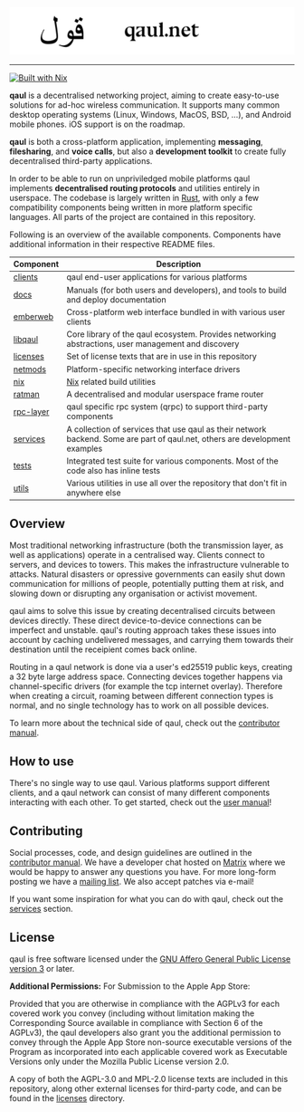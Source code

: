![](docs/banner.svg)

---

[![Built with Nix](https://builtwithnix.org/badge.svg)](https://builtwithnix.org)

**qaul** is a decentralised networking project, aiming to create 
easy-to-use solutions for ad-hoc wireless communication.  It
supports many common desktop operating systems (Linux, Windows,
MacOS, BSD, …), and Android mobile phones.  iOS support is on
the roadmap.

**qaul** is both a cross-platform application, implementing
**messaging**, **filesharing**, and **voice calls**, but also a
**development toolkit** to create fully decentralised third-party
applications.

In order to be able to run on unpriviledged mobile platforms qaul
implements **decentralised routing protocols** and utilities entirely
in userspace.  The codebase is largely written in
[Rust](https://rustlang.org), with only a few compatibility components
being written in more platform specific languages.  All parts of the
project are contained in this repository.

Following is an overview of the available components.  Components have
additional information in their respective README files.

| Component   | Description                                                                                                                  |
|-------------|------------------------------------------------------------------------------------------------------------------------------|
| [clients]   | qaul end-user applications for various platforms                                                                             |
| [docs]      | Manuals (for both users and developers), and tools to build and deploy documentation                                         |
| [emberweb]  | Cross-platform web interface bundled in with various user clients                                                            |
| [libqaul]   | Core library of the qaul ecosystem.  Provides networking abstractions, user management and discovery                         |
| [licenses]  | Set of license texts that are in use in this repository                                                                      |
| [netmods]   | Platform-specific networking interface drivers                                                                               |
| [nix]       | [Nix](https://nixos.org) related build utilities                                                                             |
| [ratman]    | A decentralised and modular userspace frame router                                                                           |
| [rpc-layer] | qaul specific rpc system (qrpc) to support third-party components                                                            |
| [services]  | A collection of services that use qaul as their network backend.  Some are part of qaul.net, others are development examples |
| [tests]     | Integrated test suite for various components.  Most of the code also has inline tests                                        |
| [utils]     | Various utilities in use all over the repository that don't fit in anywhere else                                             |

[clients]: ./clients
[docs]: ./docs
[emberweb]: ./emberweb
[libqaul]: ./libqaul
[licenses]: ./licenses
[netmods]: ./netmods
[nix]: ./nix
[ratman]: ./ratman
[rpc-layer]: ./rpc-layer
[tests]: ./tests
[utils]: ./utils


## Overview

Most traditional networking infrastructure (both the transmission
layer, as well as applications) operate in a centralised way.
Clients connect to servers, and devices to towers.  This makes the
infrastructure vulnerable to attacks.  Natural disasters or opressive
governments can easily shut down communication for millions of people,
potentially putting them at risk, and slowing down or disrupting any
organisation or activist movement.

qaul aims to solve this issue by creating decentralised circuits
between devices directly.  These direct device-to-device connections can
be imperfect and unstable.  qaul's routing approach takes these
issues into account by caching undelivered messages, and carrying them
towards their destination until the receipient comes back online.

Routing in a qaul network is done via a user's ed25519 public keys,
creating a 32 byte large address space.  Connecting devices together happens
via channel-specific drivers (for example the tcp internet overlay). Therefore
when creating a circuit, roaming between different connection types is normal,
and no single technology has to work on all possible devices.

To learn more about the technical side of qaul, check out the
[contributor manual].

## How to use

There's no single way to use qaul.  Various platforms support
different clients, and a qaul network can consist of many different
components interacting with each other.  To get started, check out the
[user manual]!

[user manual]: https://docs.qaul.org/users


## Contributing

Social processes, code, and design guidelines are outlined in the
[contributor manual].  We have a developer chat hosted on [Matrix]
where we would be happy to answer any questions you have.  For more
long-form posting we have a [mailing list].  We also accept patches
via e-mail!

If you want some inspiration for what you can do with qaul, check
out the [services] section.

[contributor manual]: https://docs.qaul.org/contributors
[Matrix]: https://matrix.to/#/!ljaaylfsbkWFYNoNPT:fairydust.space?via=fairydust.space&via=matrix.org&via=public.cat
[mailing list]: https://lists.sr.ht/~qaul/community
[services]: ./services

## License

qaul is free software licensed under the
[GNU Affero General Public License version 3](licenses/agpl-3.0.md) or
later.

**Additional Permissions:** For Submission to the Apple App Store:

Provided that you are otherwise in compliance with the AGPLv3 for each
covered work you convey (including without limitation making the
Corresponding Source available in compliance with Section 6 of the
AGPLv3), the qaul developers also grant you the additional
permission to convey through the Apple App Store non-source executable
versions of the Program as incorporated into each applicable covered
work as Executable Versions only under the Mozilla Public License
version 2.0.

A copy of both the AGPL-3.0 and MPL-2.0 license texts are included in
this repository, along other external licenses for third-party code,
and can be found in the [licenses](licenses) directory.
